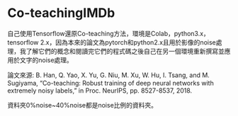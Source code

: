 # Co-teachingIMDb
自己使用Tensorflow還原Co-teaching方法，環境是Colab，python3.x，tensorflow 2.x，因為本來的論文為pytorch和python2.x且用於影像的noise處理，我了解它們的概念和閱讀完它們的程式碼之後自己在另一個環境重新撰寫並應用於文字的noise處理。

 論文來源: B. Han, Q. Yao, X. Yu, G. Niu, M. Xu, W. Hu, I. Tsang, and M. Sugiyama, “Co-teaching: Robust training of deep neural networks with extremely noisy labels,” in Proc. NeurIPS, pp. 8527-8537, 2018.

資料夾0%noise~40%noise都是noise比例的資料夾。
